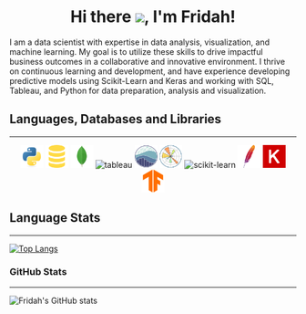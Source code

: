 ### <h1 align="center">Hi there <img src="https://media.giphy.com/media/hvRJCLFzcasrR4ia7z/giphy.gif" width="40">, I'm Fridah!</h1>

I am a data scientist with expertise in data analysis, visualization, and machine learning. My goal is to utilize these skills to drive impactful business outcomes in a collaborative and innovative environment. I thrive on continuous learning and development, and have experience developing predictive models using Scikit-Learn and Keras and working with SQL, Tableau, and Python for data preparation, analysis and visualization.

## Languages, Databases and Libraries
***
<p align="center">
  <img src="https://raw.githubusercontent.com/devicons/devicon/master/icons/python/python-original.svg" title="Python" alt="python" height="40" width="40"/>
  <img src="https://raw.githubusercontent.com/devicons/devicon/master/icons/sql/sql-original.svg"  title="SQL" alt="sql" height="40" width="40"/>
  <img src="https://raw.githubusercontent.com/devicons/devicon/master/icons/mongodb/mongodb-original.svg" title="MongoDB" alt="mongodb" height="40" width="40"/>
  <img src="https://raw.githubusercontent.com/devicons/devicon/master/icons/tableau/tableau-plain.svg" title="Tableau" alt="tableau" height="40" width="40"/>
  <img src="https://raw.githubusercontent.com/devicons/devicon/master/icons/seaborn/seaborn-original.svg" title="Seaborn" alt="seaborn" height="40" width="40"/>
  <img src="https://raw.githubusercontent.com/devicons/devicon/master/icons/matplotlib/matplotlib-original.svg" title="Matplotlib" alt="matplotlib" height="40" width="40"/>
  <img src="https://raw.githubusercontent.com/devicons/devicon/master/icons/scikit-learn/scikit-learn-original.svg" title="Scikit-learn" alt="scikit-learn" height="40" width="40"/>
  <img src="https://raw.githubusercontent.com/devicons/devicon/master/icons/apache/apache-original.svg" title="Pyspark" alt="pyspark" height="40" width="40"/>
  <img src="https://raw.githubusercontent.com/devicons/devicon/master/icons/keras/keras-original.svg" title="Keras" alt="keras" height="40" width="40"/>
  <img src="https://raw.githubusercontent.com/devicons/devicon/master/icons/tensorflow/tensorflow-original.svg" title="TensorFlow" alt="tensorflow" height="40" width="40"/>
</p>


## Language Stats
***
[![Top Langs](https://github-readme-stats.vercel.app/api/top-langs/?username=FridahKimathi&layout=compact&theme=vision-friendly-dark)](https://github.com/anuraghazra/github-readme-stats)

### GitHub Stats
***
![Fridah's GitHub stats](https://github-readme-stats.vercel.app/api?username=FridahKimathi&show_icons=true&theme=dracula)
